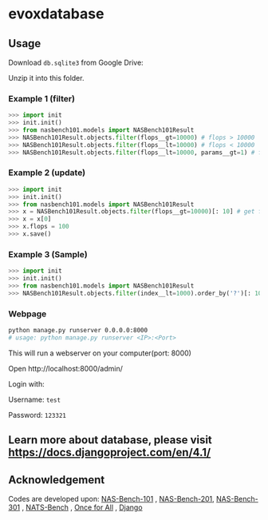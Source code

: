 # evoxdatabase

## Usage

Download `db.sqlite3` from Google Drive: 

Unzip it into this folder.


### Example 1 (filter)
```python
>>> import init
>>> init.init()
>>> from nasbench101.models import NASBench101Result
>>> NASBench101Result.objects.filter(flops__gt=10000) # flops > 10000
>>> NASBench101Result.objects.filter(flops__lt=10000) # flops < 10000
>>> NASBench101Result.objects.filter(flops__lt=10000, params__gt=1) # flops < 10000 and params > 1
```

### Example 2 (update)
```python
>>> import init
>>> init.init()
>>> from nasbench101.models import NASBench101Result
>>> x = NASBench101Result.objects.filter(flops__gt=10000)[: 10] # get first 10 results
>>> x = x[0]
>>> x.flops = 100
>>> x.save()
```

### Example 3 (Sample)
```python
>>> import init
>>> init.init()
>>> from nasbench101.models import NASBench101Result
>>> NASBench101Result.objects.filter(index__lt=1000).order_by('?')[: 10] # Randomely sample 10 results
```

### Webpage
```bash
python manage.py runserver 0.0.0.0:8000
# usage: python manage.py runserver <IP>:<Port>
```
This will run a webserver on your computer(port: 8000)

Open http://localhost:8000/admin/

Login with:

Username: `test`

Password: `123321`

## Learn more about database, please visit https://docs.djangoproject.com/en/4.1/

## Acknowledgement

Codes are developed upon: [NAS-Bench-101](https://github.com/google-research/nasbench)
, [NAS-Bench-201](https://github.com/D-X-Y/NAS-Bench-201), [NAS-Bench-301](https://github.com/automl/nasbench301)
, [NATS-Bench](https://xuanyidong.com/assets/projects/NATS-Bench)
, [Once for All](https://github.com/mit-han-lab/once-for-all)
, [Django](https://www.djangoproject.com/)